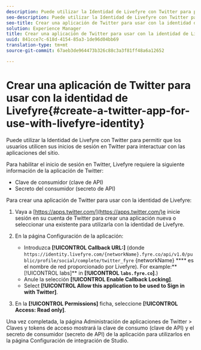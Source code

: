 ```yaml
---
description: Puede utilizar la Identidad de Livefyre con Twitter para permitir que los usuarios utilicen sus inicios de sesión en Twitter para interactuar con las aplicaciones del sitio.
seo-description: Puede utilizar la Identidad de Livefyre con Twitter para permitir que los usuarios utilicen sus inicios de sesión en Twitter para interactuar con las aplicaciones del sitio.
seo-title: Crear una aplicación de Twitter para usar con la identidad de Livefyre
solution: Experience Manager
title: Crear una aplicación de Twitter para usar con la identidad de Livefyre
uuid: 841cce7c-618d-4154-85a3-1de96d04bb69
translation-type: tm+mt
source-git-commit: 67aeb3de964473b326c88c3a3f81ff48a6a12652

---
```



# Crear una aplicación de Twitter para usar con la identidad de Livefyre{#create-a-twitter-app-for-use-with-livefyre-identity}

Puede utilizar la Identidad de Livefyre con Twitter para permitir que los usuarios utilicen sus inicios de sesión en Twitter para interactuar con las aplicaciones del sitio.

Para habilitar el inicio de sesión en Twitter, Livefyre requiere la siguiente información de la aplicación de Twitter:

* Clave de consumidor (clave de API)
* Secreto del consumidor (secreto de API)

Para crear una aplicación de Twitter para usar con la identidad de Livefyre:

1. Vaya a [https://apps.twitter.com/](https://apps.twitter.com/)e inicie sesión en su cuenta de Twitter para crear una aplicación nueva o seleccionar una existente para utilizarla con la identidad de Livefyre.
1. En la página Configuración de la aplicación:

   * Introduzca **[!UICONTROL Callback URL:]** (donde `https://identity.livefyre.com/{networkName}.fyre.co/api/v1.0/public/profile/social/complete/twitter_fyre` {networkName} **** es el nombre de red proporcionado por Livefyre). For example:** [!UICONTROL labs]** in **[!UICONTROL `labs.fyre.co`]**.)
   * Anule la selección **[!UICONTROL Enable Callback Locking]**.
   * Select **[!UICONTROL Allow this application to be used to Sign in with Twitter]**.

1. En la **[!UICONTROL Permissions]** ficha, seleccione **[!UICONTROL Access: Read only]**.

Una vez completada, la página Administración de aplicaciones de Twitter &gt; Claves y tokens de acceso mostrará la clave de consumo (clave de API) y el secreto de consumidor (secreto de API) de la aplicación para utilizarlos en la página Configuración de integración de Studio.
